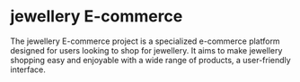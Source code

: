 
# jewellery E-commerce

The jewellery E-commerce project is a specialized e-commerce platform designed for users looking to shop for jewellery. It aims to make jewellery shopping easy and enjoyable with a wide range of products, a user-friendly interface.


